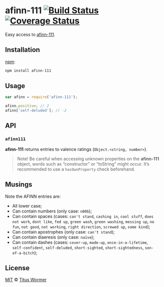 # afinn-111 [![Build Status][travis-badge]][travis] [![Coverage Status][codecov-badge]][codecov]

Easy access to [afinn-111][afinn111].

## Installation

[npm][npm-install]:

```bash
npm install afinn-111
```

## Usage

```js
var afinn = require('afinn-111');

afinn.positive; // 2
afinn['self-deluded']; // -2
```

## API

### `afinn111`

**afinn-111** returns entries to valence ratings (`Object.<string, number>`).

> Note! Be careful when accessing unknown properties on the
> **afinn-111** object, words such as “constructor” or “toString”
> might occur.  It’s recommended to use a `hasOwnProperty` check
> beforehand.

## Musings

Note the AFINN entries are:

*   All lower case;
*   Can contain numbers (only case: `n00b`);
*   Can contain spaces (cases: `can't stand`, `cashing in`,
    `cool stuff`, `does not work`, `dont like`, `fed up`, `green wash`,
    `green washing`, `messing up`, `no fun`, `not good`, `not working`,
    `right direction`, `screwed up`, `some kind`);
*   Can contain apostrophes (only case: `can't stand`);
*   Can contain diaeresis (only case: `naïve`);
*   Can contain dashes (cases: `cover-up`, `made-up`,
    `once-in-a-lifetime`, `self-confident`, `self-deluded`,
    `short-sighted`, `short-sightedness`, `son-of-a-bitch`);

## License

[MIT][license] © [Titus Wormer][author]

<!-- Definitions -->

[travis-badge]: https://img.shields.io/travis/wooorm/afinn-111.svg

[travis]: https://travis-ci.org/wooorm/afinn-111

[codecov-badge]: https://img.shields.io/codecov/c/github/wooorm/afinn-111.svg

[codecov]: https://codecov.io/github/wooorm/afinn-111

[npm-install]: https://docs.npmjs.com/cli/install

[license]: LICENSE

[author]: http://wooorm.com

[afinn111]: http://www2.imm.dtu.dk/pubdb/views/publication_details.php?id=6010
